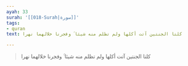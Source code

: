 ```yaml
---
ayah: 33
surah: '[[018-Surah|سورة]]'
tags:
- quran
text: كلتا الجنتين آتت أكلها ولم تظلم منه شيئا ۚ وفجرنا خلالهما نهرا

---
```

> كلتا الجنتين آتت أكلها ولم تظلم منه شيئا ۚ وفجرنا خلالهما نهرا
